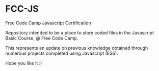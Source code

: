 # FCC-JS
Free Code Camp Javascript Certification

Repository intended to be a place to store coded files in the Javascript Basic Course, @ Free Code Camp.

This represents an update on previous knowledge obtained through numerous projects completed using Javascript (ES6).

Hope you like it :)
